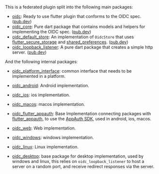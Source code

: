 This is a federated plugin split into the following main packages:

- [oidc](oidc-getting-started.md): Ready to use flutter plugin that conforms to the OIDC spec. ([pub.dev](https://pub.dev/packages/oidc))
- [oidc_core](oidc_core.md): Pure dart package that contains models and helpers for implementing the OIDC spec. ([pub.dev](https://pub.dev/packages/oidc_core))
- [oidc_default_store](oidc_default_store.md): An implementation of `OidcStore` that uses [flutter_secure_storage](https://pub.dev/packages/flutter_secure_storage) and [shared_preferences](https://pub.dev/packages/shared_preferences). ([pub.dev](https://pub.dev/packages/oidc_default_store))
- [oidc_loopback_listener](oidc_loopback_listener.md): A pure dart package that creates a simple http server. ([pub.dev](https://pub.dev/packages/oidc_loopback_listener))

And the following internal packages:

- [oidc_platform_interface](https://pub.dev/packages/oidc_platform_interface): common interface that needs to be implemented in a platform.

- [oidc_android](https://pub.dev/packages/oidc_android): Android  implementation.
- [oidc_ios](https://pub.dev/packages/oidc_ios): ios implementation.
- [oidc_macos](https://pub.dev/packages/oidc_macos): macos implementation.
- [oidc_flutter_appauth](https://pub.dev/packages/oidc_flutter_appauth): Base Implementation connecting packages with [flutter_appauth](https://pub.dev/packages/flutter_appauth), to use the [AppAuth SDK](https://appauth.io/), used in android, ios, macos.

- [oidc_web](https://pub.dev/packages/oidc_web): Web implementation.

- [oidc_windows](https://pub.dev/packages/oidc_windows): windows implementation.
- [oidc_linux](https://pub.dev/packages/oidc_linux): Linux implementation.

- [oidc_desktop](https://pub.dev/packages/oidc_desktop): base package for desktop implementation, used by windows and linux, this relies on `oidc_loopback_listener` to host a server on a random port, and receive redirect responses via the server.